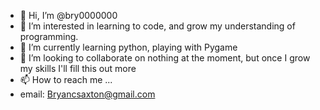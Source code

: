 - 👋 Hi, I’m @bry0000000
- 👀 I’m interested in learning to code, and grow my understanding of programming.
- 🌱 I’m currently learning python, playing with Pygame
- 💞️ I’m looking to collaborate on nothing at the moment, but once I grow my skills I'll fill this out more
- 📫 How to reach me ...
-   email: Bryancsaxton@gmail.com

<!---
bry0000000/bry0000000 is a ✨ special ✨ repository because its `README.md` (this file) appears on your GitHub profile.
You can click the Preview link to take a look at your changes.
--->
